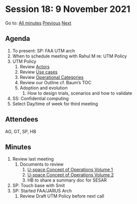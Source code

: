 # Session 18: 9 November 2021

Go to: [All minutes](../index.md) [Previous](./mom-0211.md) [Next](./mom-1211.md)

## Agenda

1. To present: SP: FAA UTM arch
1. When to schedule meeting with Rahul M re: UTM Policy
1. UTM Policy
	1. Review [Actors](../../../work-items/i05/#actors)
	1. Review [Use cases](../../../work-items/i05/#use-cases)
	1. Review [Operational Categories](https://utm-working-group.github.io/uarrg-risk/working-drafts/operational-categories/)
	1. Review our Outline cf. Baum’s TOC
	1. Adoption and evolution
		1. How to design trials, scenarios and how to validate
1. SS: Confidential computing
1. Select Day/time of week for third meeting


## Attendees

AG, GT, SP, HB

## Minutes

1. Review last meeting
	1. Documents to review
		1. [U-space Concept of Operations Volume 1](https://www.sesarju.eu/sites/default/files/documents/u-space/CORUS%20ConOps%20vol1.pdf)
		1. [U-space Concept of Operations Volume 2](https://www.sesarju.eu/sites/default/files/documents/u-space/CORUS%20ConOps%20vol2.pdf)
		1. HB to share a summary doc for SESAR
1. SP: Touch base with Smit
1. SP: Started FAA/JARUS Arch
	1. Review Draft UTM Policy before next call

